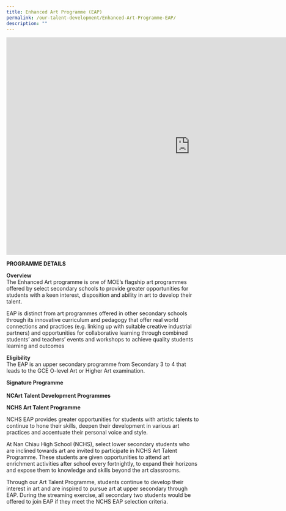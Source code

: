 ```yaml
---
title: Enhanced Art Programme (EAP)
permalink: /our-talent-development/Enhanced-Art-Programme-EAP/
description: ""
---
```

<iframe allowfullscreen="true" height="569" width="960" frameborder="0" src="https://docs.google.com/presentation/d/e/2PACX-1vRIa1cw9OM9lVbDWlJTlF7y8FN_4Kt1TuMSFk3V1ouAdkXqp5LAMotMkhq7eaA-oucGTCKCnJmGE92D/embed?start=false&amp;loop=false&amp;delayms=3000"></iframe>

**PROGRAMME DETAILS**<br>

**Overview**<br>
The Enhanced Art programme is one of MOE’s flagship art programmes offered by select secondary schools to provide greater opportunities for students with a keen interest, disposition and ability in art to develop their talent. <br>

EAP is distinct from art programmes offered in other secondary schools through its innovative curriculum and pedagogy that offer real world connections and practices (e.g. linking up with suitable creative industrial partners) and opportunities for collaborative learning through combined students’ and teachers’ events and workshops to achieve quality students learning and outcomes<br>

**Eligibility**<br>
The EAP is an upper secondary programme from Secondary 3 to 4 that leads to the GCE O-level Art or Higher Art examination.<br>

**Signature Programme**<br><br>
**NCArt Talent Development Programmes**

**NCHS Art Talent Programme**

NCHS EAP provides greater opportunities for students with artistic talents to continue to hone their skills, deepen their development in various art practices and accentuate their personal voice and style.

  

At Nan Chiau High School (NCHS), select lower secondary students who are inclined towards art are invited to participate in NCHS Art Talent Programme. These students are given opportunities to attend art enrichment activities after school every fortnightly, to expand their horizons and expose them to knowledge and skills beyond the art classrooms.

  

Through our Art Talent Programme, students continue to develop their interest in art and are inspired to pursue art at upper secondary through EAP. During the streaming exercise, all secondary two students would be offered to join EAP if they meet the NCHS EAP selection criteria.